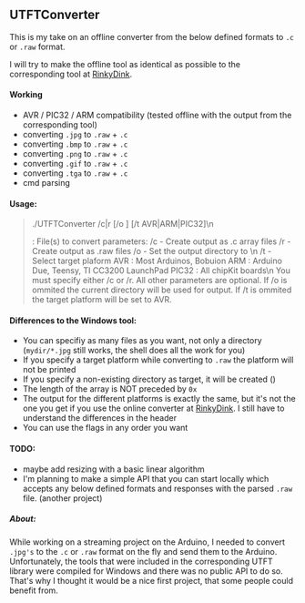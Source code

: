 ## UTFTConverter

This is my take on an offline converter from the below defined formats to `.c` or `.raw` format.

I will try to make the offline tool as identical as possible to the corresponding tool at [RinkyDink](http://www.rinkydinkelectronics.com/library.php?id=51).

#### Working

  * AVR / PIC32 / ARM compatibility (tested offline with the output from the corresponding tool)
  * converting `.jpg` to `.raw` + `.c`
  * converting `.bmp` to `.raw` + `.c`
  * converting `.png` to `.raw` + `.c`
  * converting `.gif` to `.raw` + `.c`
  * converting `.tga` to `.raw` + `.c`
  * cmd parsing

#### Usage:

  >./UTFTConverter <filespec> /c|r [/o <path>] [/t AVR|ARM|PIC32]\n
  >
  ><filespec>:  File(s) to convert
  >parameters: /c            - Create output as .c array files
  >            /r            - Create output as .raw files
  >            /o <path>     - Set the output directory to <path>\n
  >            /t <platform> - Select target plaform
  >                            AVR   : Most Arduinos, Bobuion
  >                            ARM   : Arduino Due, Teensy, TI CC3200 LaunchPad
  >                            PIC32 : All chipKit boards\n
  >You must specify either /c or /r. All other parameters are optional.
  >If /o is ommited the current directory will be used for output.
  >If /t is ommited the target platform will be set to AVR.

#### Differences to the Windows tool:

  * You can specifiy as many files as you want, not only a directory (`mydir/*.jpg` still works, the shell does all the work for you)
  * If you specify a target platform while converting to `.raw` the platform will not be printed
  * If you specify a non-existing directory as target, it will be created ()
  * The length of the array is NOT preceded by `0x`
  * The output for the different platforms is exactly the same, but it's not the one you get if you use the online converter at [RinkyDink](http://www.rinkydinkelectronics.com/t_imageconverter565.php). I still have to understand the differences in the header
  * You can use the flags in any order you want

#### TODO:

  * maybe add resizing with a basic linear algorithm
  * I'm planning to make a simple API that you can start locally which accepts any below defined formats and responses with the parsed `.raw` file. (another project)


##### About:

While working on a streaming project on the Arduino, I needed to convert `.jpg's` to the `.c` or `.raw` format on the fly and send them to the Arduino. Unfortunately, the tools that were included in the corresponding UTFT library were compiled for Windows and there was no public API to do so. That's why I thought it would be a nice first project, that some people could benefit from.
